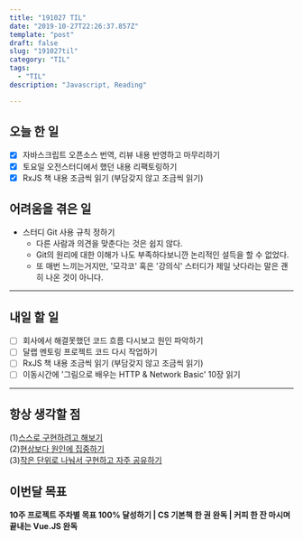 ```yaml
---
title: "191027 TIL"
date: "2019-10-27T22:26:37.857Z"
template: "post"
draft: false
slug: "191027til"
category: "TIL"
tags:
  - "TIL"
description: "Javascript, Reading"

---
```


## 오늘 한 일

- [x] 자바스크립트 오픈소스 번역, 리뷰 내용 반영하고 마무리하기
- [x] 토요일 오전스터디에서 했던 내용 리팩토링하기
- [x] RxJS 책 내용 조금씩 읽기 (부담갖지 않고 조금씩 읽기)

## 어려움을 겪은 일

- 스터디 Git 사용 규칙 정하기
  - 다른 사람과 의견을 맞춘다는 것은 쉽지 않다.
  - Git의 원리에 대한 이해가 나도 부족하다보니깐 논리적인 설득을 할 수 없었다.
  - 또 매번 느끼는거지만, '모각코' 혹은 '강의식' 스터디가 제일 낫다라는 말은 괜히 나온 것이 아니다.

---

## 내일 할 일

- [ ] 회사에서 해결못했던 코드 흐름 다시보고 원인 파악하기
- [ ] 달랩 멘토링 프로젝트 코드 다시 작업하기
- [ ] RxJS 책 내용 조금씩 읽기 (부담갖지 않고 조금씩 읽기)
- [ ] 이동시간에 '그림으로 배우는 HTTP & Network Basic'  10장 읽기

------



## 항상 생각할 점

(1)<u>스스로 구현하려고 해보기</u> <br>(2)<u>현상보다 원인에 집중하기</u> <br>(3)<u>작은 단위로 나눠서 구현하고 자주 공유하기</u>



## 이번달 목표

**10주 프로젝트 주차별 목표 100% 달성하기 | CS 기본책 한 권 완독 | 커피 한 잔 마시며 끝내는 Vue.JS 완독**

